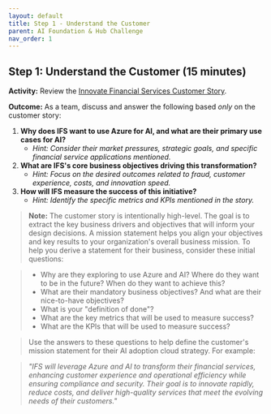 ```yaml
---
layout: default
title: Step 1 - Understand the Customer
parent: AI Foundation & Hub Challenge
nav_order: 1
---
```


## Step 1: Understand the Customer (15 minutes)

**Activity:** Review the [Innovate Financial Services Customer Story](./ifs-customer-story.md).

**Outcome:** As a team, discuss and answer the following based *only* on the customer story:

1.  **Why does IFS want to use Azure for AI, and what are their primary use cases for AI?**
    * *Hint: Consider their market pressures, strategic goals, and specific financial service applications mentioned.*
2.  **What are IFS's core business objectives driving this transformation?**
    * *Hint: Focus on the desired outcomes related to fraud, customer experience, costs, and innovation speed.*
3.  **How will IFS measure the success of this initiative?**
    * *Hint: Identify the specific metrics and KPIs mentioned in the story.*

> **Note:**
> The customer story is intentionally high-level. The goal is to extract the key business drivers and objectives that will inform your design decisions. A mission statement helps you align your objectives and key results to your organization's overall business mission. To help you derive a statement for their business, consider these initial questions:

> - Why are they exploring to use Azure and AI? Where do they want to be in the future? When do they want to achieve this?
> - What are their mandatory business objectives? And what are their nice-to-have objectives?
> - What is your "definition of done"?
> - What are the key metrics that will be used to measure success?
> - What are the KPIs that will be used to measure success?

> Use the answers to these questions to help define the customer's mission statement for their AI adoption cloud strategy. For example:

> *"IFS will leverage Azure and AI to transform their financial services, enhancing customer experience and operational efficiency while ensuring compliance and security. Their goal is to innovate rapidly, reduce costs, and deliver high-quality services that meet the evolving needs of their customers."*